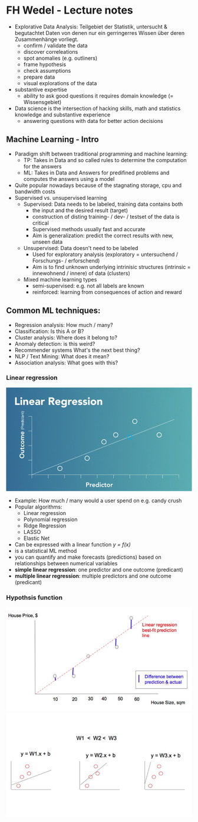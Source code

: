 # FH Wedel - Lecture notes

* Explorative Data Analysis: Teilgebiet der Statistik, untersucht & begutachtet Daten von denen nur ein gerringerres Wissen über deren Zusammenhänge vorliegt.
    * confirm / validate the data
    * discover correleations
    * spot anomalies (e.g. outliners)
    * frame hypothesis
    * check assumptions
    * prepare data 
    * visual explorations of the data
* substantive expertise
    * ability to ask good questions it requires domain knowledge (= Wissensgebiet)
* Data science is the intersection of hacking skills, math and statistics knowledge and substantive experience
    * answering questions with data for better action decisions

## Machine Learning - Intro
* Paradigm shift between traditional programming and machine learning: 
    * TP: Takes in Data and so called rules to determine the computation for the answers
    * ML: Takes in Data and Answers for predifined problems and computes the answers using a model
* Quite popular nowadays because of the stagnating storage, cpu and bandwidth costs
* Supervised vs. unsupervised learning
    * Supervised: Data needs to be labeled, training data contains both 
        * the input and the desired result (target)
        * construction of disting training- / dev- / testset of the data is critical
        * Supervised methods usually fast and accurate
        * Aim is generalization: predict the correct results with new, unseen data
    * Unsupervised: Data doesn't need to be labeled
        * Used for exploratory analysis (exploratory = untersuchend / Forschungs- / erforschend)
        * Aim is to find unknown underlying intrinisic structures (intrinsic = innewohnend / innere) of data (clusters)
    * Mixed machine learning types
        * semi-supervised: e.g. not all labels are known
        * reinforced: learning from consequences of action and reward

## Common ML techniques: 
* Regression analysis: How much / many?
* Classification: Is this A or B?
* Cluster analysis: Where does it belong to?
* Anomaly detection: is this weird?
* Recommender systems What's the next best thing?
* NLP / Text Mining: What does it mean?
* Association analysis: What goes with this?

### Linear regression
![linear regression](./img/01.png)
* Example: How much / many would a user spend on e.g. candy crush
* Popular algorithms: 
    * Linear regression
    * Polynomial regression
    * Ridge Regression
    * LASSO
    * Elastic Net
* Can be expressed with a linear function _y = f(x)_
* is a statistical ML method
* you can quantify and make forecasts (predictions) based on relationships between numerical variables
* **simple linear regression**: one predictor and one outcome (predicant)
* **multiple linear regression**: multiple predictors and one outcome (predicant)

### Hypothsis function
![Hypothsis function 1](./img/02.png)
![Hypothsis function 2](./img/03.png)



